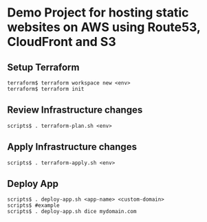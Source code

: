 # Demo Project for hosting static websites on AWS using Route53, CloudFront and S3

## Setup Terraform

```console
terraform$ terraform workspace new <env>
terraform$ terraform init
```

## Review Infrastructure changes

```console
scripts$ . terraform-plan.sh <env>
```

## Apply Infrastructure changes

```console
scripts$ . terraform-apply.sh <env>
```

## Deploy App

```console
scripts$ . deploy-app.sh <app-name> <custom-domain>
scripts$ #example
scripts$ . deploy-app.sh dice mydomain.com
```
